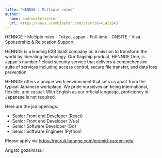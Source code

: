 ```yaml
---
title: "HENNGE : Multiple roles"
author:
  name: andrewstetsenko
  url: https://news.ycombinator.com/item?id=41431843
---
```

HENNGE - Multiple roles - Tokyo, Japan - Full-time - ONSITE - Visa Sponsorship &amp; Relocation Support

HENNGE is a leading B2B SaaS company on a mission to transform the world by liberating technology. Our flagship product, HENNGE One, is Japan&#x27;s number 1 cloud security service that delivers a comprehensive suite of services including access control, secure file transfer, and data loss prevention.

HENNGE offers a unique work environment that sets us apart from the typical Japanese workplace. We pride ourselves on being international, flexible, and casual. With English as our official language, proficiency in Japanese is not required.

Here are the job openings:

* Senior Front end Developer (React) 
* Senior Front end Developer (Vue) 
* Senior Software Developer (Go) 
* Senior Software Engineer (Python)

Please apply via <a href="https:&#x2F;&#x2F;recruit.hennge.com&#x2F;en&#x2F;mid-career-ngh&#x2F;" rel="nofollow">https:&#x2F;&#x2F;recruit.hennge.com&#x2F;en&#x2F;mid-career-ngh&#x2F;</a>

Arigato gozaimasu!
